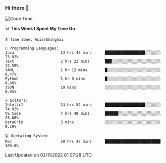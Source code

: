 ### Hi there 👋


<!--START_SECTION:waka-->
![Code Time](http://img.shields.io/badge/Code%20Time-863%20hrs%2057%20mins-blue)

📊 **This Week I Spent My Time On** 

```text
⌚︎ Time Zone: Asia/Shanghai

💬 Programming Languages: 
Java                     13 hrs 43 mins      ██████████████████░░░░░░░   73.02% 
Text                     2 hrs 22 mins       ███░░░░░░░░░░░░░░░░░░░░░░   12.59% 
YAML                     1 hr 12 mins        █░░░░░░░░░░░░░░░░░░░░░░░░   6.47% 
Python                   1 hr 8 mins         █░░░░░░░░░░░░░░░░░░░░░░░░   6.06% 
JSON                     10 mins             ░░░░░░░░░░░░░░░░░░░░░░░░░   0.95%

🔥 Editors: 
IntelliJ                 13 hrs 54 mins      ██████████████████░░░░░░░   74.02% 
VS Code                  4 hrs 49 mins       ██████░░░░░░░░░░░░░░░░░░░   25.68% 
DataGrip                 3 mins              ░░░░░░░░░░░░░░░░░░░░░░░░░   0.29%

💻 Operating System: 
Mac                      18 hrs 47 mins      █████████████████████████   100.0%

```


 Last Updated on 02/11/2022 01:07:28 UTC
<!--END_SECTION:waka-->

<!--
**SillyPasty/SillyPasty** is a ✨ _special_ ✨ repository because its `README.md` (this file) appears on your GitHub profile.

Here are some ideas to get you started:

- 🔭 I’m currently working on ...
- 🌱 I’m currently learning ...
- 👯 I’m looking to collaborate on ...
- 🤔 I’m looking for help with ...
- 💬 Ask me about ...
- 📫 How to reach me: ...
- 😄 Pronouns: ...
- ⚡ Fun fact: ...
-->


